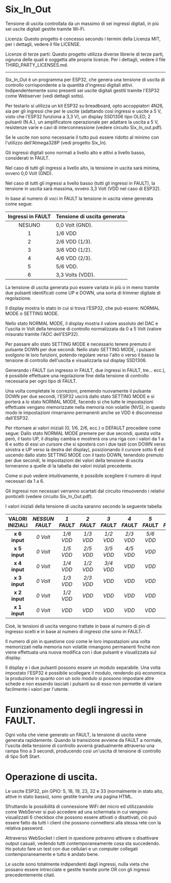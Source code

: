 
# Six_In_Out

Tensione di uscita controllata da un massimo di sei ingressi digitali, in più sei uscite digitali gestite tramite Wi-Fi.

Licenza:
Questo progetto è concesso secondo i termini della Licenza MIT, per i dettagli, vedere il file LICENSE.

Licenze di terze parti:
Questo progetto utilizza diverse librerie di terze parti, 
ognuna delle quali è soggetta alle proprie licenze. 
Per i dettagli, vedere il file THIRD_PARTY_LICENSES.md.

---

Six_In_Out è un programma per ESP32, che genera una tensione di uscita di controllo corrispondente a la quantità d'ingressi digitali attivi.
Indipendentemente sono presenti sei uscite digitali gestiti tramite l'ESP32 come Webserver (vedi dettagli sotto).

Per testarlo si utilizza un kit ESP32 su breadboard, opto accoppiatori 4N26, 
sia per gli ingressi che per le uscite (adattando così ingressi e uscite a 5 V, visto che l'ESP32 funziona a 3,3 V), un display SSD1306 tipo OLED, 2 pulsanti (N.A.), un amplificatore operazionale per adattare la uscita a 5 V, resistenze varie e cavi di interconnessione (vedere circuito Six_In_out.pdf).

Se le uscite non sono necessarie il tutto può essere ridotto al minimo con l'utilizzo dell'Atmega328P (vedi progetto Six_In).

Gli ingressi digitali sono normali a livello alto e attivi a livello basso, considerati in FAULT.

Nel caso di tutti gli ingressi a livello alto, 
la tensione in uscita sarà minima, ovvero 0,0 Volt (GND).

Nel caso di tutti gli ingressi a livello basso (tutti gli ingressi in FAULT), 
la tensione in uscita sarà massima, ovvero 3,3 Volt (VDD nel caso di ESP32).

In base al numero di voci in FAULT la tensione in uscita viene generata come segue:


| Ingressi in FAULT | Tensione di uscita generata |
|:-----------------:|-----------------------------|
| NESUNO            | 0,0 Volt (GND).             |
| 1                 | 1/6 VDD                     |
| 2                 | 2/6 VDD (1/3).              |
| 3                 | 3/6 VDD (1/2).              |
| 4                 | 4/6 VDD (2/3).              |
| 5                 | 5/6 VDD.                    |
| 6                 | 3,3 Volts (VDD).            |

La tensione di uscita generata puo essere variata in più o in meno 
tramite due pulsanti identificati come UP e DOWN, una sorta di trimmer digitale di regolazione.

Il display mostra lo stato in cui si trova l'ESP32, che può essere:
NORMAL MODE o SETTING MODE.

Nello stato NORMAL MODE, il display mostra il valore assoluto del DAC e l'uscita in Volt della tensione di controllo normalizzata da 0 a 5 Volt (valore misurato tramite l'ADC dell'ESP32).

Per passare allo stato SETTING MODE è necessario tenere premuto il pulsante DOWN per due secondi.
Nello stato SETTING MODE, i pulsanti svolgono le loro funzioni, 
potendo regolare verso l'alto o verso il basso la tensione di controllo dell'uscita e visualizzarla sul display SSD1306.

Generando i FAULT (un ingresso in FAULT, due ingressi in FAULT, tre... ecc.), è possibile effettuare una regolazione fine della tensione di controllo necessaria per ogni tipo di FAULT.

Una volta completate le correzioni, premendo nuovamente il pulsante DOWN per due secondi, l'ESP32 uscirà dallo stato SETTING MODE e si porterà a lo stato NORMAL MODE, facendo sì che tutte le impostazioni effettuate vengano memorizzate nella memoria non volatile (NVS), in questo modo le impostazioni rimarranno permanenti anche se VDD è disconnesso dall'ESP32.

Per ritornare ai valori iniziali (0, 1/6, 2/6, ecc.) o DEFAULT procedere come segue:
Dallo stato NORMAL MODE premere per due secondi, questa volta però, il tasto UP, 
il display cambia e mostrerà ora una riga con i valori da 1 a 6 e sotto di essi 
un cursore che si sposterà con i due tasti (con DOWN verso sinistra e UP verso la destra del display), posizionando il cursore sotto 6 ed uscendo dallo stato SETTING MODE con il tasto DOWN, tenendolo premuto per due secondi, le impostazioni dei valori della tensione di uscita torneranno a quelle di la tabella dei valori iniziali precedente.

Come si può vedere intuitivamente, è possibile scegliere il numero di input necessari da 1 a 6.

Gli ingressi non necessari verranno scartati dal circuito rimuovendo i relativi ponticelli (vedere circuito Six_In_Out.pdf).

I valori iniziali della tensione di uscita saranno secondo la seguente tabella:

| **VALORI INIZIALI** | **_NESSUN FAULT_** | **_1 FAULT_** | **_2 FAULT_** | **_3 FAULT_** | **_4 FAULT_** | **_5 FAULT_** | **_6 FAULT_** |
|:-------------------:|:------------------:|:-------------:|:-------------:|:-------------:|:-------------:|:-------------:|:-------------:|
|    **x 6 input**    |      _0 Volt_      |   _1/6 VDD_   |   _1/3 VDD_   |   _1/2 VDD_   |   _2/3 VDD_   |   _5/6 VDD_   |     _VDD_     |
|    **x 5 input**    |      _0 Volt_      |   _1/5 VDD_   |   _2/5 VDD_   |   _3/5 VDD_   |   _4/5 VDD_   |     _VDD_     |     _VDD_     |
|    **x 4 input**    |      _0 Volt_      |   _1/4 VDD_   |   _1/2 VDD_   |   _3/4 VDD_   |     _VDD_     |     _VDD_     |     _VDD_     |
|    **x 3 input**    |      _0 Volt_      |   _1/3 VDD_   |   _2/3 VDD_   |     _VDD_     |     _VDD_     |     _VDD_     |     _VDD_     |
|    **x 2 input**    |      _0 Volt_      |   _1/2 VDD_   |     _VDD_     |     _VDD_     |     _VDD_     |     _VDD_     |     _VDD_     |
|    **x 1 input**    |      _0 Volt_      |     _VDD_     |     _VDD_     |     _VDD_     |     _VDD_     |     _VDD_     |     _VDD_     |

Cioè, le tensioni di uscita vengono trattate in base al numero di pin di ingresso scelti e in base al numero di ingressi che sono in FAULT.

Il numero di pin in questione così come le loro impostazioni una volta memorizzati nella memoria non volatile 
rimangono permanenti finché non viene effettuata una nuova modifica con i due pulsanti e visualizzata sul display.

Il display e i due pulsanti possono essere un modulo separabile.
Una volta impostato l'ESP32 è possibile scollegare il modulo, 
rendendo più economica la produzione in quanto con un solo modulo si possono impostare altre schede e non essendo lasciati i pulsanti su di esso non permette di variare facilmente i valori per l'utente.

# Funzionamento degli ingressi in FAULT.

Ogni volta che viene generato un FAULT, la tensione di uscita viene generata rapidamente.
Quando la transizione avviene da FAULT a normale, l'uscita della tensione di controllo avverrà gradualmente attraverso una rampa fino a 3 secondi, 
producendo così un'uscita di tensione di controllo di tipo Soft Start.

# Operazione di uscita.

Le uscite ESP32, pin GPIO: 5, 18, 19, 23, 32 e 33 (normalmente in stato alto, attive in stato basso), sono gestite tramite una pagina HTML.

Sfruttando la possibilità di connessione WiFi del micro ed utilizzandolo come WebServer si può accedere ad una schermata in cui vengono visualizzati 6 checkbox che possono essere attivati o disattivati, ciò può essere fatto da tutti i client che possono connettersi alla stessa rete con la relativa password.

Attraverso WebSocket i client in questione potranno attivare o disattivare output casuali, vedendo tutti contemporaneamente cosa sta succedendo.
Ho potuto fare un test con due cellulari e un computer collegati contemporaneamente e tutto è andato bene.

Le uscite sono totalmente indipendenti dagli ingressi, nulla vieta che possano essere intrecciate e gestite tramite porte OR con gli ingressi precedentemente citati.
